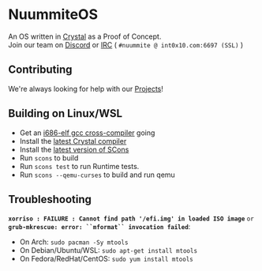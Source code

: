 # NuummiteOS

An OS written in [Crystal][crystal_home] as a Proof of Concept.   
Join our team on [Discord][discord] or [IRC][webchat] ( `#nuummite @ int0x10.com:6697 (SSL)` )

## Contributing

We're always looking for help with our [Projects][projects]!

## Building on Linux/WSL

- Get an [i686-elf gcc cross-compiler][cross_cc] going
- Install the [latest Crystal compiler][crystal_compiler]
- Install the [latest version of SCons][scons]
- Run `scons` to build
- Run `scons test` to run Runtime tests.
- Run `scons --qemu-curses` to build and run qemu

## Troubleshooting

**`xorriso : FAILURE : Cannot find path '/efi.img' in loaded ISO image`** `or`   
**`grub-mkrescue: error: ``mformat`` invocation failed`**:

- On Arch: `sudo pacman -Sy mtools`
- On Debian/Ubuntu/WSL: `sudo apt-get install mtools`
- On Fedora/RedHat/CentOS: `sudo yum install mtools`

[cross_cc]: http://wiki.osdev.org/GCC_Cross-Compiler
[crystal_home]: https://crystal-lang.org
[crystal_compiler]: https://crystal-lang.org/docs/installation/index.html
[discord]: https://discord.gg/nmESdX8
[webchat]: http://int0x10.com/webchat?nick=&channels=nuummite%2Cprogramming%2C%23chat
[scons]: http://scons.org/
[projects]: https://github.com/TheKernelCorp/NuummiteOS/projects
